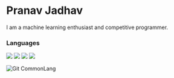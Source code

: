 # Pranav Jadhav

I am a machine learning enthusiast and competitive programmer. 

### Languages
[![](https://img.shields.io/badge/c%2B%2B-%233696CF?style=for-the-badge&logo=c%2B%2B&logoColor=white)](https://www.cplusplus.com)
[![](https://img.shields.io/badge/python-%23FFD343?style=for-the-badge&logo=python&logoColor=black)](https://www.python.org)
[![](https://img.shields.io/badge/java-%23007396?style=for-the-badge&logo=java)](https://www.java.com/en/)
[![](https://img.shields.io/badge/javascript%20-%23323330.svg?style=for-the-badge&logo=javascript)](https://www.javascript.com)

![Git CommonLang](https://github-readme-stats.vercel.app/api/top-langs/?username=pranavgithub1&hide_border=true&layout=compact&theme=tokyonight)
